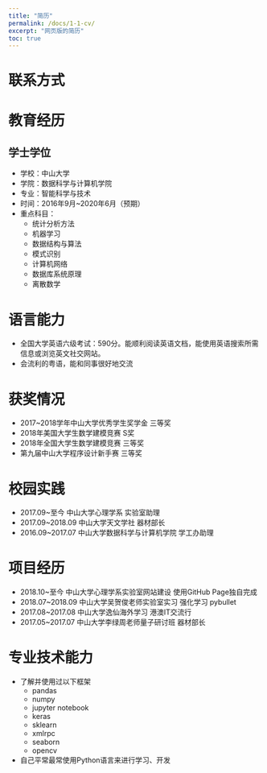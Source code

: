 ```yaml
---
title: "简历"
permalink: /docs/1-1-cv/
excerpt: "网页版的简历"
toc: true
---
```




# 联系方式



# 教育经历

## 学士学位

- 学校：中山大学
- 学院：数据科学与计算机学院
- 专业：智能科学与技术
- 时间：2016年9月\~2020年6月（预期）
- 重点科目：
    - 统计分析方法
    - 机器学习
    - 数据结构与算法
    - 模式识别
    - 计算机网络
    - 数据库系统原理
    - 离散数学

# 语言能力

- 全国大学英语六级考试：590分。能顺利阅读英语文档，能使用英语搜索所需信息或浏览英文社交网站。
- 会流利的粤语，能和同事很好地交流

# 获奖情况

- 2017\~2018学年中山大学优秀学生奖学金 三等奖
- 2018年美国大学生数学建模竞赛 S奖
- 2018年全国大学生数学建模竞赛 三等奖
- 第九届中山大学程序设计新手赛 三等奖

# 校园实践

- 2017.09\~至今 中山大学心理学系 实验室助理
- 2017.09\~2018.09 中山大学天文学社 器材部长
- 2016.09\~2017.07 中山大学数据科学与计算机学院 学工办助理

# 项目经历

- 2018.10\~至今 中山大学心理学系实验室网站建设 使用GitHub Page独自完成
- 2018.07\~2018.09 中山大学吴贺俊老师实验室实习 强化学习 pybullet
- 2017.08\~2017.08 中山大学逸仙海外学习 港澳IT交流行
- 2017.05\~2017.07 中山大学李绿周老师量子研讨班 器材部长

# 专业技术能力

- 了解并使用过以下框架
    - pandas
    - numpy
    - jupyter notebook
    - keras
    - sklearn
    - xmlrpc
    - seaborn
    - opencv
- 自己平常最常使用Python语言来进行学习、开发

<!--
http://sdcs.sysu.edu.cn/content/2947
-->
















